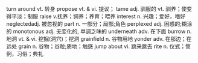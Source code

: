 turn around vt. 转身
propose vt. & vi. 提议；
tame adj. 驯服的 vt. 驯养；使变得平淡；制服
raise v.抚养；饲养；养育；喂养
interest n. 兴趣；爱好，嗜好  
neglectedadj. 被忽视的
part n. 一部分；局部;角色
perplexed adj. 困惑的;糊涂的
monotonous adj. 无变化的, 单调乏味的
underneath adv. 在下面
burrow n. 地洞 vt. & vi. 挖掘(洞穴)；挖洞
grainfield n. 谷物用地
yonder adv. 在那边；在远处
grain n. 谷物；谷粒;质地；触感
jump about vi. 跳来跳去
rite n. 仪式；惯例，习俗；典礼

